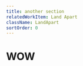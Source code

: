 ```yaml
---
title: another section
relatedWorkItem: Land Apart
className: LandApart
sortOrder: 0
---
```


# WOW
